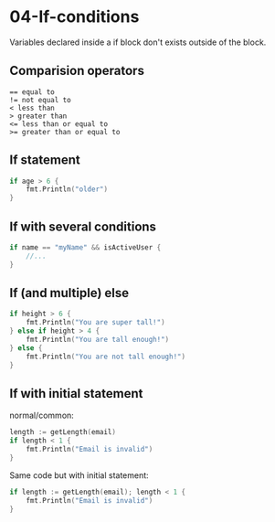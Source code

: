 # 04-If-conditions

Variables declared inside a if block don't exists outside of the block.

## Comparision operators

    == equal to
    != not equal to
    < less than
    > greater than
    <= less than or equal to
    >= greater than or equal to

## If statement

```go
if age > 6 {
    fmt.Println("older")
} 
```

## If with several conditions

```go
if name == "myName" && isActiveUser {
    //...
}
```

## If (and multiple) else

```go
if height > 6 {
    fmt.Println("You are super tall!")
} else if height > 4 {
    fmt.Println("You are tall enough!")
} else {
    fmt.Println("You are not tall enough!")
}
```

## If with initial statement

normal/common:

```go
length := getLength(email)
if length < 1 {
    fmt.Println("Email is invalid")
}
```

Same code but with initial statement:

```go
if length := getLength(email); length < 1 {
    fmt.Println("Email is invalid")
}
```



